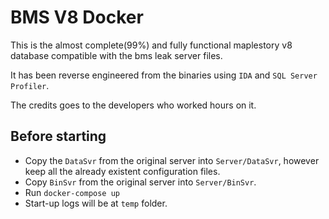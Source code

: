 
# BMS V8 Docker

This is the almost complete(99%) and fully functional maplestory v8 database compatible with the bms leak server files.

It has been reverse engineered from the binaries using `IDA` and `SQL Server Profiler`.

The credits goes to the developers who worked hours on it.


## Before starting

- Copy the `DataSvr` from the original server into `Server/DataSvr`, however keep all the already existent configuration files.
- Copy `BinSvr` from the original server into `Server/BinSvr`.
- Run `docker-compose up`
- Start-up logs will be at `temp` folder.

